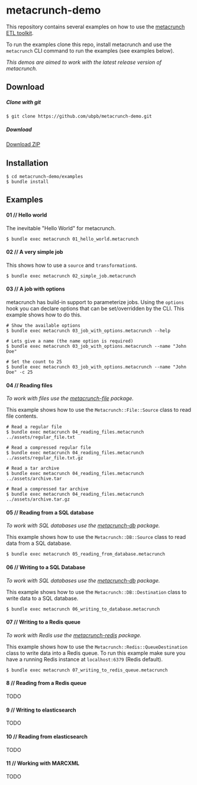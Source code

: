 metacrunch-demo
===============

This repository contains several examples on how to use the [metacrunch ETL toolkit](https://github.com/ubpb/metacrunch).

To run the examples clone this repo, install metacrunch and use the `metacrunch` CLI command to run the examples (see examples below).

*This demos are aimed to work with the latest release version of metacrunch.*


Download
--------

##### Clone with git

```
$ git clone https://github.com/ubpb/metacrunch-demo.git
```

##### Download

[Download ZIP](https://github.com/ubpb/metacrunch-demo/archive/master.zip)

Installation
------------

```
$ cd metacrunch-demo/examples
$ bundle install
```


Examples
--------

#### 01 // Hello world

The inevitable "Hello World" for metacrunch.

```
$ bundle exec metacrunch 01_hello_world.metacrunch
```

#### 02 // A very simple job

This shows how to use a `source` and `transformation`s.

```
$ bundle exec metacrunch 02_simple_job.metacrunch
```

#### 03 // A job with options

metacrunch has build-in support to parameterize jobs. Using the `options` hook you can declare options that can be set/overridden by the CLI. This example shows how to do this.

```
# Show the available options
$ bundle exec metacrunch 03_job_with_options.metacrunch --help

# Lets give a name (the name option is required)
$ bundle exec metacrunch 03_job_with_options.metacrunch --name "John Doe"

# Set the count to 25
$ bundle exec metacrunch 03_job_with_options.metacrunch --name "John Doe" -c 25
```

#### 04 // Reading files

*To work with files use the [metacrunch-file](https://github.com/ubpb/metacrunch-file) package.*

This example shows how to use the `Metacrunch::File::Source` class to read file contents.

```
# Read a regular file
$ bundle exec metacrunch 04_reading_files.metacrunch ../assets/regular_file.txt

# Read a compressed regular file
$ bundle exec metacrunch 04_reading_files.metacrunch ../assets/regular_file.txt.gz

# Read a tar archive
$ bundle exec metacrunch 04_reading_files.metacrunch ../assets/archive.tar

# Read a compressed tar archive
$ bundle exec metacrunch 04_reading_files.metacrunch ../assets/archive.tar.gz
```

#### 05 // Reading from a SQL database

*To work with SQL databases use the [metacrunch-db](https://github.com/ubpb/metacrunch-db) package.*

This example shows how to use the `Metacrunch::DB::Source` class to read data from a SQL database.

```
$ bundle exec metacrunch 05_reading_from_database.metacrunch
```


#### 06 // Writing to a SQL Database

*To work with SQL databases use the [metacrunch-db](https://github.com/ubpb/metacrunch-db) package.*

This example shows how to use the `Metacrunch::DB::Destination` class to write data to a SQL database.

```
$ bundle exec metacrunch 06_writing_to_database.metacrunch
```

#### 07 // Writing to a Redis queue

*To work with Redis use the [metacrunch-redis](https://github.com/ubpb/metacrunch-redis) package.*

This example shows how to use the `Metacrunch::Redis::QueueDestination` class to write data into a Redis queue. To run this example make sure you have a running Redis instance at `localhost:6379` (Redis default).

```
$ bundle exec metacrunch 07_writing_to_redis_queue.metacrunch
```


#### 8 // Reading from a Redis queue

TODO

#### 9 // Writing to elasticsearch

TODO

#### 10 // Reading from elasticsearch

TODO

#### 11 // Working with MARCXML

TODO
